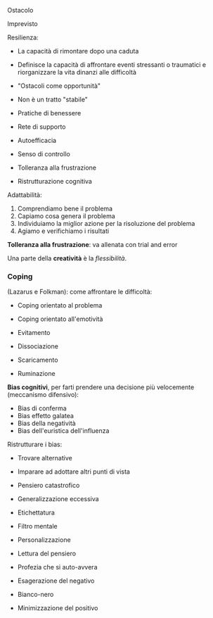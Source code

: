 Ostacolo

Imprevisto

Resilienza: 
- La capacità di rimontare dopo una caduta
- Definisce la capacità di affrontare eventi stressanti o traumatici e riorganizzare la vita dinanzi alle difficoltà
- "Ostacoli come opportunità"
- Non è un tratto "stabile"

- Pratiche di benessere
- Rete di supporto
- Autoefficacia

- Senso di controllo
- Tolleranza alla frustrazione
- Ristrutturazione cognitiva

Adattabilità:
1. Comprendiamo bene il problema
2. Capiamo cosa genera il problema
3. Individuiamo la miglior azione per la risoluzione del problema
4. Agiamo e verifichiamo i risultati

**Tolleranza alla frustrazione**: va allenata con trial and error

Una parte della **creatività** è la *flessibilità*.

### Coping
(Lazarus e Folkman): come affrontare le difficoltà:
- Coping orientato al problema
- Coping orientato all'emotività

- Evitamento
- Dissociazione
- Scaricamento
- Ruminazione

**Bias cognitivi**, per farti prendere una decisione più velocemente (meccanismo difensivo):
- Bias di conferma
- Bias effetto galatea
- Bias della negatività
- Bias dell'euristica dell'influenza

Ristrutturare i bias:
- Trovare alternative
- Imparare ad adottare altri punti di vista

- Pensiero catastrofico
- Generalizzazione eccessiva
- Etichettatura
- Filtro mentale
- Personalizzazione
- Lettura del pensiero
- Profezia che si auto-avvera
- Esagerazione del negativo
- Bianco-nero
- Minimizzazione del positivo